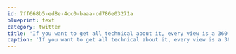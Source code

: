 ```yaml
---
id: 7ff668b5-ed8e-4cc0-baaa-cd786e03271a
blueprint: text
category: twitter
title: 'If you want to get all technical about it, every view is a 360 degrees view'
caption: 'If you want to get all technical about it, every view is a 360 degrees view'
---
```

